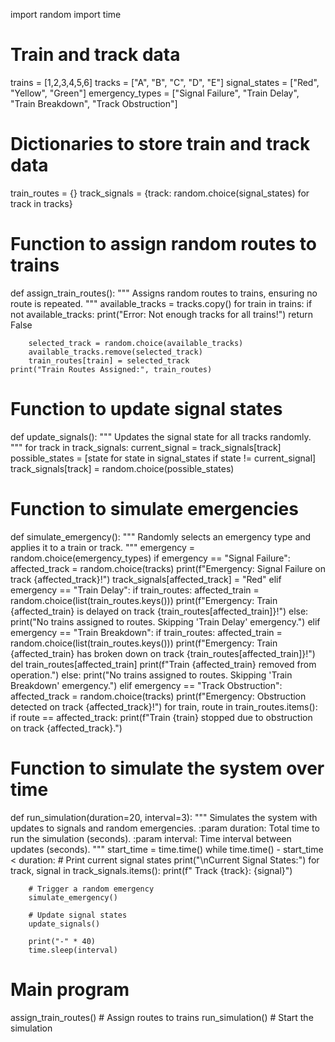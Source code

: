 import random
import time

# Train and track data
trains = [1,2,3,4,5,6]
tracks = ["A", "B", "C", "D", "E"]
signal_states = ["Red", "Yellow", "Green"]
emergency_types = ["Signal Failure", "Train Delay", "Train Breakdown", "Track Obstruction"]

# Dictionaries to store train and track data
train_routes = {}
track_signals = {track: random.choice(signal_states) for track in tracks}

# Function to assign random routes to trains
def assign_train_routes():
    """
    Assigns random routes to trains, ensuring no route is repeated.
    """
    available_tracks = tracks.copy()
    for train in trains:
        if not available_tracks:
            print("Error: Not enough tracks for all trains!")
            return False
        
        selected_track = random.choice(available_tracks)
        available_tracks.remove(selected_track)
        train_routes[train] = selected_track
    print("Train Routes Assigned:", train_routes)

# Function to update signal states
def update_signals():
    """
    Updates the signal state for all tracks randomly.
    """
    for track in track_signals:
        current_signal = track_signals[track]
        possible_states = [state for state in signal_states if state != current_signal]
        track_signals[track] = random.choice(possible_states)

# Function to simulate emergencies
def simulate_emergency():
    """
    Randomly selects an emergency type and applies it to a train or track.
    """
    emergency = random.choice(emergency_types)
    if emergency == "Signal Failure":
        affected_track = random.choice(tracks)
        print(f"Emergency: Signal Failure on track {affected_track}!")
        track_signals[affected_track] = "Red"
    elif emergency == "Train Delay":
        if train_routes:
            affected_train = random.choice(list(train_routes.keys()))
            print(f"Emergency: Train {affected_train} is delayed on track {train_routes[affected_train]}!")
        else:
            print("No trains assigned to routes. Skipping 'Train Delay' emergency.")
    elif emergency == "Train Breakdown":
        if train_routes:
            affected_train = random.choice(list(train_routes.keys()))
            print(f"Emergency: Train {affected_train} has broken down on track {train_routes[affected_train]}!")
            del train_routes[affected_train]
            print(f"Train {affected_train} removed from operation.")
        else:
            print("No trains assigned to routes. Skipping 'Train Breakdown' emergency.")
    elif emergency == "Track Obstruction":
        affected_track = random.choice(tracks)
        print(f"Emergency: Obstruction detected on track {affected_track}!")
        for train, route in train_routes.items():
            if route == affected_track:
                print(f"Train {train} stopped due to obstruction on track {affected_track}.")

# Function to simulate the system over time
def run_simulation(duration=20, interval=3):
    """
    Simulates the system with updates to signals and random emergencies.
    :param duration: Total time to run the simulation (seconds).
    :param interval: Time interval between updates (seconds).
    """
    start_time = time.time()
    while time.time() - start_time < duration:
        # Print current signal states
        print("\nCurrent Signal States:")
        for track, signal in track_signals.items():
            print(f"  Track {track}: {signal}")
        
        # Trigger a random emergency
        simulate_emergency()
        
        # Update signal states
        update_signals()
        
        print("-" * 40)
        time.sleep(interval)

# Main program
assign_train_routes()  # Assign routes to trains
run_simulation()       # Start the simulation
